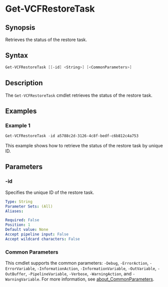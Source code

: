 # Get-VCFRestoreTask

## Synopsis

Retrieves the status of the restore task.

## Syntax

```powershell
Get-VCFRestoreTask [[-id] <String>] [<CommonParameters>]
```

## Description

The `Get-VCFRestoreTask` cmdlet retrieves the status of the restore task.

## Examples

### Example 1

```powershell
Get-VCFRestoreTask -id a5788c2d-3126-4c8f-bedf-c6b812c4a753
```

This example shows how to retrieve the status of the restore task by unique ID.

## Parameters

### -id

Specifies the unique ID of the restore task.

```yaml
Type: String
Parameter Sets: (All)
Aliases:

Required: False
Position: 1
Default value: None
Accept pipeline input: False
Accept wildcard characters: False
```

### Common Parameters

This cmdlet supports the common parameters: `-Debug`, `-ErrorAction`, `-ErrorVariable`, `-InformationAction`, `-InformationVariable`, `-OutVariable`, `-OutBuffer`, `-PipelineVariable`, `-Verbose`, `-WarningAction`, and `-WarningVariable`. For more information, see [about_CommonParameters](http://go.microsoft.com/fwlink/?LinkID=113216).

